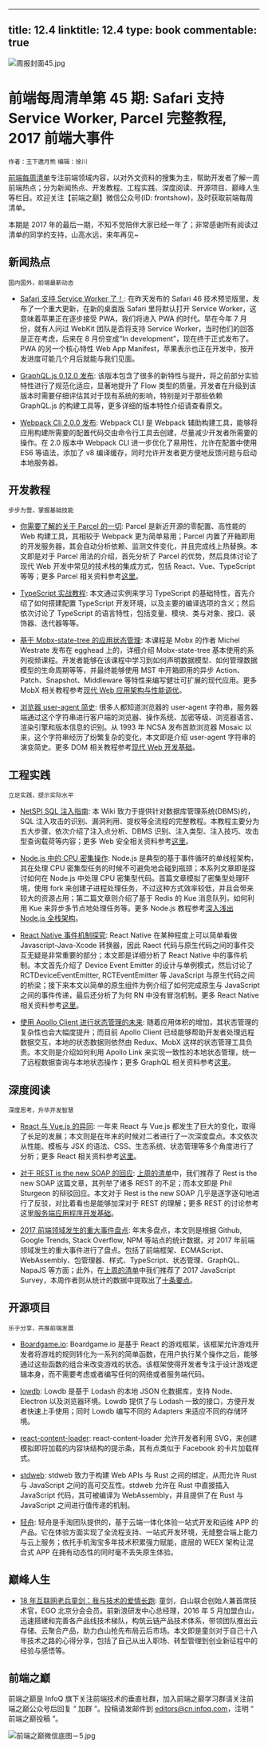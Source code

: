 
---
title: 12.4
linktitle: 12.4
type: book
commentable: true
---

![周报封面45.jpg](http://upload-images.jianshu.io/upload_images/1647496-63f9f2c555b36c07.jpg?imageMogr2/auto-orient/strip%7CimageView2/2/w/1240)

# 前端每周清单第 45 期: Safari 支持 Service Worker, Parcel 完整教程, 2017 前端大事件

`作者：王下邀月熊` `编辑：徐川`

[前端每周清单](http://www.infoq.com/cn/FE-Weekly)专注前端领域内容，以对外文资料的搜集为主，帮助开发者了解一周前端热点；分为新闻热点、开发教程、工程实践、深度阅读、开源项目、巅峰人生等栏目。欢迎关注【前端之巅】微信公众号(ID: frontshow)，及时获取前端每周清单。

本期是 2017 年的最后一期，不知不觉陪伴大家已经一年了；非常感谢所有阅读过清单的同学的支持，山高水远，来年再见~

## 新闻热点

`国内国外，前端最新动态`

- [Safari 支持 Service Worker 了！](https://mp.weixin.qq.com/s/gqNjFzRhurLLYTdWjIKpXg): 在昨天发布的 Safari 46 技术预览版里，发布了一个重大更新，在新的桌面版 Safari 里将默认打开 Service Worker，这意味着苹果正在逐步接受 PWA，我们将进入 PWA 的时代。早在今年 7 月份，就有人问过 WebKit 团队是否将支持 Service Worker，当时他们的回答是正在考虑，后来在 8 月份变成“In development”，现在终于正式发布了。PWA 的另一个核心特性 Web App Manifest，苹果表示也正在开发中，按开发进度可能几个月后就能与我们见面。

- [GraphQL.js 0.12.0 发布](https://parg.co/UCw): 该版本包含了很多的新特性与提升，将之前部分实验特性进行了规范化适应，显著地提升了 Flow 类型的质量。开发者在升级到该版本时需要仔细评估其对于现有系统的影响，特别是对于那些依赖 GraphQL.js 的构建工具等，更多详细的版本特性介绍请查看原文。

- [Webpack Cli 2.0.0 发布](https://parg.co/UhB): Webpack CLI 是 Webpack 辅助构建工具，能够将应用构建所需要的配置代码交由命令行工具去创建，尽量减少开发者所需要的操作。在 2.0 版本中 Webpack CLI 进一步优化了易用性，允许在配置中使用 ES6 等语法，添加了 v8 编译缓存，同时允许开发者更方便地反馈问题与启动本地服务器。

## 开发教程

`步步为营，掌握基础技能`

- [你需要了解的关于 Parcel 的一切](https://parg.co/UsO): Parcel 是新近开源的零配置、高性能的 Web 构建工具，其相较于 Webpack 更为简单易用；Parcel 内置了开箱即用的开发服务器，其会自动分析依赖、监测文件变化，并且完成线上热替换。本文即是对于 Parcel 用法的介绍，首先分析了 Parcel 的优势，然后具体讨论了现代 Web 开发中常见的技术栈的集成方式，包括 React、Vue、TypeScript 等等；更多 Parcel 相关资料参考[这里](https://github.com/wx-chevalier/iReactPack)。

- [TypeScript 实战教程](https://auth0.com/blog/typescript-practical-introduction/): 本文通过实例来学习 TypeScript 的基础特性，首先介绍了如何搭建配置 TypeScript 开发环境，以及主要的编译选项的含义；然后依次讨论了 TypeScript 的语言特性，包括变量、模块、类与对象、接口、装饰器、迭代器等等。

- [基于 Mobx-state-tree 的应用状态管理](https://parg.co/UCB): 本课程是 Mobx 的作者 Michel Westrate 发布在 egghead 上的，详细介绍 Mobx-state-tree 基本使用的系列视频课程。开发者能够在该课程中学习到如何声明数据模型、如何管理数据模型的生命周期等等，并最终能够使用 MST 中开箱即用的异步 Action、Patch、Snapshot、Middleware 等特性来编写健壮可扩展的现代应用。更多 MobX 相关教程参考[现代 Web 应用架构与性能调优](https://parg.co/UGZ)。

- [浏览器 user-agent 简史](https://parg.co/U47): 很多人都知道浏览器的 user-agent 字符串，服务器端通过这个字符串进行客户端的浏览器、操作系统、加密等级、浏览器语言、渲染引擎和版本信息的识别。从 1993 年 NCSA 发布首款浏览器 Mosaic 以来，这个字符串经历了纷繁复杂的变化，本文即是介绍 user-agent 字符串的演变简史。更多 DOM 相关教程参考[现代 Web 开发基础](https://github.com/wx-chevalier/Web-Series)。

## 工程实践

`立足实践，提示实际水平`

- [NetSPI SQL 注入指南](https://sqlwiki.netspi.com/): 本 Wiki 致力于提供针对数据库管理系统(DBMS)的，SQL 注入攻击的识别、漏洞利用、提权等全流程的完整教程。本教程主要分为五大步骤，依次介绍了注入点分析、DBMS 识别、注入类型、注入技巧、攻击型查询载荷等内容；更多 Web 安全相关资料参考[这里](https://parg.co/U4w)。

- [Node.js 中的 CPU 密集操作](https://parg.co/UC1): Node.js 是典型的基于事件循环的单线程架构，其在处理 CPU 密集型任务的时候不可避免地会碰到瓶颈；本系列文章即是探讨如何在 Node.js 中处理 CPU 密集型代码。首篇文章模拟了密集型处理环境，使用 fork 来创建子进程处理任务，不过这种方式效率较低，并且会带来较大的资源占用；第二篇文章则介绍了基于 Redis 的 Kue 消息队列，如何利用 Kue 来异步多节点地处理任务等。更多 Node.js 教程参考[深入浅出 Node.js 全栈架构](https://parg.co/UKQ)。

- [React Native 事件机制探究](https://parg.co/UCD): React Native 在某种程度上可以简单看做 Javascript-Java-Xcode 转换器，因此 Raect 代码与原生代码之间的事件交互无疑是非常重要的部分；本文即是详细分析了 React Native 中的事件机制。本文首先介绍了 Device Event Emitter 的设计与单例模式，然后讨论了 RCTDeviceEventEmitter, RCTEventEmitter 等 JavaScript 与原生代码之间的桥梁；接下来本文以简单的原生组件为例介绍了如何完成原生与 JavaScript 之间的事件传递，最后还分析了为何 RN 中没有冒泡机制。更多 React Native 相关资料参考[这里](https://parg.co/URb)。

- [使用 Apollo Client 进行状态管理的未来](https://parg.co/Uhn): 随着应用体积的增加，其状态管理的复杂性也会大幅度提升；而目前 Apollo Client 已经能够帮助开发者处理远程数据交互，本地的状态数据则依然由 Redux、MobX 这样的状态管理工具负责。本文则是介绍如何利用 Apollo Link 来实现一致性的本地状态管理，统一了远程数据查询与本地状态操作；更多 GraphQL 相关资料参考[这里](https://parg.co/URH)。

## 深度阅读

`深度思考，升华开发智慧`

- [React 与 Vue.js 的异同](https://parg.co/Usv): 一年来 React 与 Vue.js 都发生了巨大的变化，取得了长足的发展；本文则是在年末的时候对二者进行了一次深度盘点。本文依次从性能、模板与 JSX 的语法、CSS、生态系统、状态管理等多个角度进行了分析；更多 React 相关资料参考[这里](https://parg.co/URb)。

- [对于 REST is the new SOAP 的回应](https://parg.co/Us9): [上周的清单](https://parg.co/U4B)中，我们推荐了 Rest is the new SOAP 这篇文章，其列举了诸多 REST 的不足；而本文即是 Phil Sturgeon 的辩驳回应。本文对于 Rest is the new SOAP 几乎是逐字逐句地进行了反驳，对比着看也是能够加深对于 REST 的理解；更多 REST 的讨论参考这里[服务端应用程序开发基础](https://parg.co/UdT)。

- [2017 前端领域发生的重大事件盘点](https://parg.co/UCa): 年末多盘点，本文则是根据 Github, Google Trends, Stack Overflow, NPM 等站点的统计数据，对 2017 年前端领域发生的重大事件进行了盘点。包括了前端框架、ECMAScript、WebAssembly、包管理器、样式、TypeScript、状态管理、GraphQL、NapaJS 等方面；此外，在[上周的清单](https://parg.co/U4B)中我们推荐了 2017 JavaScript Survey，本周作者则从统计的数据中提取出了[十条要点](https://parg.co/UhD)。

## 开源项目

`乐于分享，共推前端发展`

- [Boardgame.io](https://google.github.io/boardgame.io/#/): Boardgame.io 是基于 React 的游戏框架，该框架允许游戏开发者将游戏的规则转化为一系列的简单函数，在用户执行某个操作之后，能够通过这些函数的组合来改变游戏的状态。该框架使得开发者专注于设计游戏逻辑本身，而不需要考虑或者编写任何的网络或者服务端代码。

- [lowdb](https://github.com/typicode/lowdb): Lowdb 是基于 Lodash 的本地 JSON 化数据库，支持 Node、Electron 以及浏览器环境。Lowdb 提供了与 Lodash 一致的接口，方便开发者快速上手使用；同时 Lowdb 编写不同的 Adapters 来适应不同的存储环境。

- [react-content-loader](https://github.com/danilowoz/react-content-loader): react-content-loader 允许开发者利用 SVG，来创建模拟即将加载的内容块结构的提示条，其有点类似于 Facebook 的卡片加载样式。

- [stdweb](https://github.com/koute/stdweb): stdweb 致力于构建 Web APIs 与 Rust 之间的绑定，从而允许 Rust 与 JavaScript 之间的高可交互性。stdweb 允许在 Rust 中直接插入 JavaScript 代码，其可被编译为 WebAssembly，并且提供了在 Rust 与 JavaScript 之间进行值传递的机制。

- [轻舟](https://boat.alibaba.com/): 轻舟是手淘团队提供的，基于云端一体化体验一站式开发和运维 APP 的产品。它在体验方面实现了全流程支持、一站式开发环境，无缝整合端上能力与云上服务；依托手机淘宝多年技术积累强力赋能，底层的 WEEX 架构让混合式 APP 在拥有动态性的同时毫不丢失原生体验。

## 巅峰人生

- [18 年互联网老兵童剑：我与技术的爱情长跑](https://parg.co/U4x): 童剑，白山联合创始人兼首席技术官，EGO 北京分会会员。前新浪研发中心总经理，2016 年 5 月加盟白山，迅速搭建和完善各产品线技术梯队，构筑云链产品技术体系，带领团队推出云存储、云聚合产品，助力白山抢先布局云后市场。本文即是童剑对于自己十八年技术之路的心得分享，包括了自己从出入职场、转型管理到创业新征程中的经验与感悟等。

## 前端之巅

前端之巅是 InfoQ 旗下关注前端技术的垂直社群，加入前端之巅学习群请关注前端之巅公众号后回复 “ 加群 ”。投稿请发邮件到 editors@cn.infoq.com，注明 “ 前端之巅投稿 ”。

![前端之巅微信底图－5.jpg](http://upload-images.jianshu.io/upload_images/1647496-01712a993d2b23de.jpg?imageMogr2/auto-orient/strip%7CimageView2/2/w/1240)

    